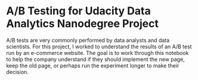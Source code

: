 # A/B Testing for Udacity Data Analytics Nanodegree Project 

A/B tests are very commonly performed by data analysts and data scientists.
For this project, I worked to understand the results of an A/B test run by an e-commerce website. The goal is to work through this notebook to help the company understand if they should implement the new page, keep the old page, or perhaps run the experiment longer to make their decision.
